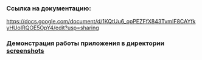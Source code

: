 ### Ссылка на документацию:
https://docs.google.com/document/d/1KQtUu6_opPEZFfX843TvmIF8CAYfkyHUoIRQOE5OpY4/edit?usp=sharing

### Демонстрация работы приложения в директории **[screenshots](./screenshots)**

